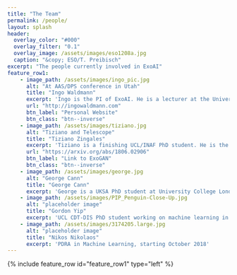 ```yaml
---
title: "The Team"
permalink: /people/
layout: splash
header:
  overlay_color: "#000"
  overlay_filter: "0.1"
  overlay_image: /assets/images/eso1208a.jpg
  caption: "&copy; ESO/T. Preibisch"
excerpt: "The people currently involved in ExoAI"
feature_row1:
    - image_path: /assets/images/ingo_pic.jpg
      alt: "At AAS/DPS conference in Utah"
      title: "Ingo Waldmann"
      excerpt: 'Ingo is the PI of ExoAI. He is a lecturer at the University College London and working on characterising extrasolar planets via studying their atmospheres.'
      url: "http://ingowaldmann.com"
      btn_label: "Personal Website"
      btn_class: "btn--inverse"
    - image_path: /assets/images/tiziano.jpg
      alt: "Tiziano and Telescope"
      title: "Tiziano Zingales"
      excerpt: 'Tiziano is a finishing UCL/INAF PhD student. He is the first author of the ExoGAN algorithm. In October 2018 he will move to work with Jeremy Leconte at the Observatoire de Bordeaux'
      url: "https://arxiv.org/abs/1806.02906"
      btn_label: "Link to ExoGAN"
      btn_class: "btn--inverse"
    - image_path: /assets/images/george.jpg
      alt: "George Cann"
      title: "George Cann"
      excerpt: 'George is a UKSA PhD student at University College London. He is working on characterising trace gases the Martian atmosphere.'
    - image_path: /assets/images/PIP_Penguin-Close-Up.jpg
      alt: "placeholder image"
      title: "Gordon Yip"
      excerpt: 'UCL CDT-DIS PhD student working on machine learning in exoplanet data analysis.'
    - image_path: /assets/images/3174205.large.jpg
      alt: "placeholder image"
      title: "Nikos Nikolaos"
      excerpt: 'PDRA in Machine Learning, starting October 2018'
---
```


<!-- {% include feature_row id="intro" type="center" %} -->
{% include feature_row id="feature_row1" type="left" %}
<!-- {% include feature_row id="feature_row2" type="left" %}
{% include feature_row id="feature_row3" type="left" %} -->
